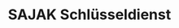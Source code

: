 ---
title: "SAJAK Schlüsseldienst"
url: /bad-homburg-v-d-hoehe/sajak-schluesseldienst/
shop: Schlüsseldienst
---